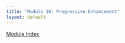 ```yaml
---
title: "Module 10: Progressive Enhancement"
layout: default
---
```


[Module Index](/enhance-workshop)

